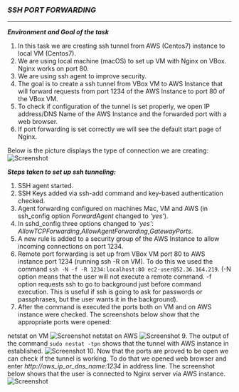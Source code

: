 ### ***SSH PORT FORWARDING*** ###
-------

***Environment and Goal of the task***
1. In this task we are creating ssh tunnel from AWS (Centos7) instance to local VM (Centos7). 
2. We are using local machine (macOS) to set up VM with Nginx on VBox. Nginx works on port 80.
3. We are using ssh agent to improve security.
4. The goal is to create a ssh tunnel from VBox VM to AWS Instance that will forward requests from port 1234 of the AWS Instance to port 80 of the VBox VM.
5. To check if configuration of the tunnel is set properly, we open IP address/DNS Name of the AWS Instance and the forwarded port with a web browser.
6. If port forwarding is set correctly we will see the default start page of Nginx.

Below is the picture displays the type of connection we are creating:
![Screenshot](https://github.com/irynadiudiuk/Linux_Fundamentals/blob/master/SSH_Tunneling/eeee.png)

***Steps taken to set up ssh tunneling:***

1. SSH agent started.
2. SSH Keys added via ssh-add command and key-based authentication checked.
3. Agent forwarding configured on machines Mac, VM and AWS (in ssh_config option *ForwardAgent* changed to _'yes'_).
4. In sshd_config three options changed to _'yes'_: *AllowTCPForwarding*,*AllowAgentForwarding*,*GatewayPorts*.
5. A new rule is added to a security group of the AWS Instance to allow incoming connections on port 1234.
6. Remote port forwarding is set up from VBox VM port 80 to AWS instance port 1234 (running ssh -R on VM).
To do this we used the command ```ssh -N -f -R 1234:localhost:80 ec2-user@52.36.164.219```.
(-N option means that the user will not execute a remote command.
-f option requests ssh to go to background just before command execution. This is useful if ssh is going to ask for passwords or passphrases, but the user wants it in the background).
8. After the command is executed the ports both on VM and on AWS instance were checked. The screenshots below show that the appropriate ports were opened:

netstat on VM
![Screenshot](https://github.com/irynadiudiuk/Linux_Fundamentals/blob/master/SSH_Tunneling/vm.png) 
netstat on AWS
![Screenshot](https://github.com/irynadiudiuk/Linux_Fundamentals/blob/master/SSH_Tunneling/ec2.png) 
9. The output of the command ```sudo nestat -tpn``` shows that the tunnel with AWS instance in established. 
![Screenshot](https://github.com/irynadiudiuk/Linux_Fundamentals/blob/master/SSH_Tunneling/Screen%20Shot%202017-08-20%20at%2012.51.42.png) 
10.  Now that the ports are proved to be open we can check if the tunnel is working. To do that we opened web browser and enter _http://aws_ip_or_dns_name:1234_ in address line.
The screenshot below shows that the user is connected to Nginx server via AWS instance. ![Screenshot](https://github.com/irynadiudiuk/Linux_Fundamentals/blob/master/SSH_Tunneling/nginx.png) 

